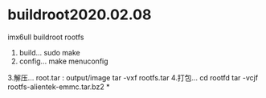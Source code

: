 # buildroot2020.02.08
imx6ull buildroot rootfs

1. build...
  sudo make
2. config...
  make menuconfig
 
3.解压...
root.tar : output/image
tar -vxf rootfs.tar 
4.打包...
cd rootfd
tar -vcjf rootfs-alientek-emmc.tar.bz2 *
